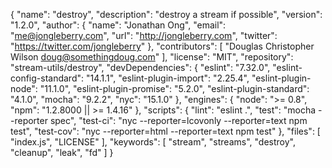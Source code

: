 {
  "name": "destroy",
  "description": "destroy a stream if possible",
  "version": "1.2.0",
  "author": {
    "name": "Jonathan Ong",
    "email": "me@jongleberry.com",
    "url": "http://jongleberry.com",
    "twitter": "https://twitter.com/jongleberry"
  },
  "contributors": [
    "Douglas Christopher Wilson <doug@somethingdoug.com>"
  ],
  "license": "MIT",
  "repository": "stream-utils/destroy",
  "devDependencies": {
    "eslint": "7.32.0",
    "eslint-config-standard": "14.1.1",
    "eslint-plugin-import": "2.25.4",
    "eslint-plugin-node": "11.1.0",
    "eslint-plugin-promise": "5.2.0",
    "eslint-plugin-standard": "4.1.0",
    "mocha": "9.2.2",
    "nyc": "15.1.0"
  },
  "engines": {
    "node": ">= 0.8",
    "npm": "1.2.8000 || >= 1.4.16"
  },
  "scripts": {
    "lint": "eslint .",
    "test": "mocha --reporter spec",
    "test-ci": "nyc --reporter=lcovonly --reporter=text npm test",
    "test-cov": "nyc --reporter=html --reporter=text npm test"
  },
  "files": [
    "index.js",
    "LICENSE"
  ],
  "keywords": [
    "stream",
    "streams",
    "destroy",
    "cleanup",
    "leak",
    "fd"
  ]
}
                                                                             